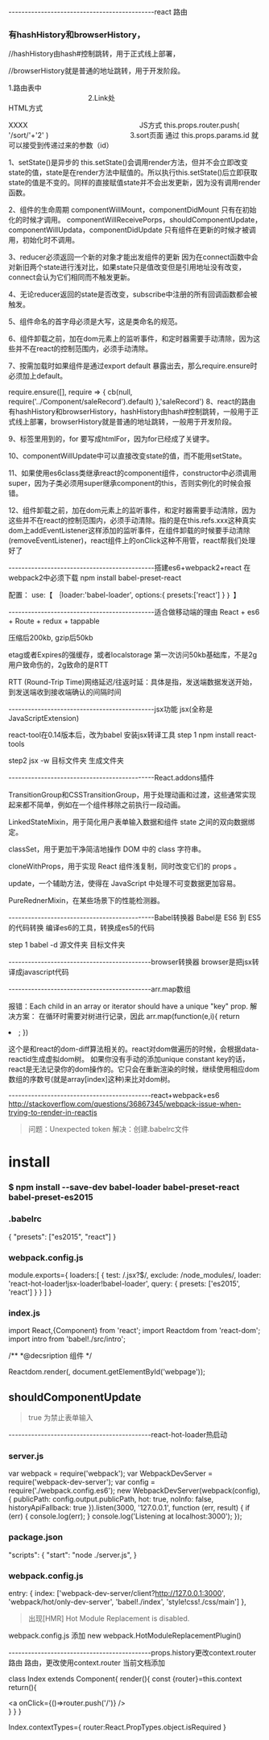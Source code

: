 
---------------------------------------------react 路由


### 有hashHistory和browserHistory，

//hashHistory由hash#控制跳转，用于正式线上部署，

//browserHistory就是普通的地址跳转，用于开发阶段。



1.路由表中      
<Route path=' /sort/:id '   component={Sort}></Route>
　　　　　　　　　　　
2.Link处        
HTML方式
<Link to={ ' /sort/ ' + ' 2 ' }  activeClassName='active'>XXXX</Link>          　　　　
　　　　　　　　　　　
JS方式
this.props.router.push(  '/sort/'+'2'  )
　　　　　　　　　　　
3.sort页面       
通过  this.props.params.id        
就可以接受到传递过来的参数（id）




1、setState()是异步的
this.setState()会调用render方法，但并不会立即改变state的值，state是在render方法中赋值的。所以执行this.setState()后立即获取state的值是不变的。同样的直接赋值state并不会出发更新，因为没有调用render函数。

2、组件的生命周期
componentWillMount，componentDidMount 只有在初始化的时候才调用。
componentWillReceivePorps，shouldComponentUpdate，componentWillUpdata，componentDidUpdate 只有组件在更新的时候才被调用，初始化时不调用。

3、reducer必须返回一个新的对象才能出发组件的更新
因为在connect函数中会对新旧两个state进行浅对比，如果state只是值改变但是引用地址没有改变，connect会认为它们相同而不触发更新。

4、无论reducer返回的state是否改变，subscribe中注册的所有回调函数都会被触发。

5、组件命名的首字母必须是大写，这是类命名的规范。

6、组件卸载之前，加在dom元素上的监听事件，和定时器需要手动清除，因为这些并不在react的控制范围内，必须手动清除。

7、按需加载时如果组件是通过export default 暴露出去，那么require.ensure时必须加上default。

require.ensure([], require => {
    cb(null, require('../Component/saleRecord').default)
},'saleRecord')
8、react的路由有hashHistory和browserHistory，hashHistory由hash#控制跳转，一般用于正式线上部署，browserHistory就是普通的地址跳转，一般用于开发阶段。

9、标签里用到的，for 要写成htmlFor，因为for已经成了关键字。

10、componentWillUpdate中可以直接改变state的值，而不能用setState。

11、如果使用es6class类继承react的component组件，constructor中必须调用super，因为子类必须用super继承component的this，否则实例化的时候会报错。

12、组件卸载之前，加在dom元素上的监听事件，和定时器需要手动清除，因为这些并不在react的控制范围内，必须手动清除。指的是在this.refs.xxx这种真实dom上addEventListener这样添加的监听事件，在组件卸载的时候要手动清除(removeEventListener)，react组件上的onClick这种不用管，react帮我们处理好了

---------------------------------------------搭建es6+webpack2+react
在webpack2中必须下载
npm install babel-preset-react

配置：
use:【
    ｛loader:'babel-loader',
    options:{
        presets:['react']
    }
    ｝
】



---------------------------------------------适合做移动端的理由
React + es6 + Route + redux + tappable

压缩后200kb,
gzip后50kb

etag或者Expires的强缓存，或者localstorage
第一次访问50kb基础库，不是2g用户致命伤的，2g致命的是RTT 

RTT (Round-Trip Time)网络延迟/往返时延：具体是指，发送端数据发送开始，到发送端收到接收端确认的间隔时间



---------------------------------------------jsx功能
jsx(全称是JavaScriptExtension)

react-tool在0.14版本后，改为babel
安装jsx转译工具
step 1
npm install react-tools

step2
jsx -w 目标文件夹 生成文件夹


---------------------------------------------React.addons插件

TransitionGroup和CSSTransitionGroup，用于处理动画和过渡，这些通常实现起来都不简单，例如在一个组件移除之前执行一段动画。

LinkedStateMixin，用于简化用户表单输入数据和组件 state 之间的双向数据绑定。

classSet，用于更加干净简洁地操作 DOM 中的 class 字符串。	

cloneWithProps，用于实现 React 组件浅复制，同时改变它们的 props 。

update，一个辅助方法，使得在 JavaScript 中处理不可变数据更加容易。

PureRednerMixin，在某些场景下的性能检测器。

---------------------------------------------Babel转换器 
Babel是 ES6 到 ES5 的代码转换
编译es6的工具，转换成es5的代码 

step 1
babel -d 源文件夹 目标文件夹

--------------------------------------------browser转换器
browser是把jsx转译成javascript代码



--------------------------------------------arr.map数组

报错：Each child in an array or iterator should have a unique "key" prop.
解决方案：
在循环时需要对树进行记录，因此
arr.map(function(e,i){
	return <li key={i} />;
})

这个是和react的dom-diff算法相关的。react对dom做遍历的时候，会根据data-reactid生成虚拟dom树。
如果你没有手动的添加unique constant key的话，react是无法记录你的dom操作的。它只会在重新渲染的时候，继续使用相应dom数组的序数号(就是array[index]这种)来比对dom树。

--------------------------------------------react+webpack+es6
http://stackoverflow.com/questions/36867345/webpack-issue-when-trying-to-render-in-reactjs
> 问题：Unexpected token
解决：创建.babelrc文件

# install
### $ npm install --save-dev babel-loader babel-preset-react babel-preset-es2015 


### .babelrc
{
  "presets": ["es2015", "react"]
}


### webpack.config.js
module.exports={
	loaders:[
		{
	        test: /\.jsx?$/,
	        exclude: /node_modules/,
	        loader: 'react-hot-loader!jsx-loader!babel-loader',
	        query: { presets: ['es2015', 'react'] }
	    }
	]
}



### index.js
import React,{Component} from 'react';
import Reactdom from 'react-dom';
import intro from 'babel!./src/intro';

/**
 *@decsription 组件
 */

Reactdom.render(<intro />, document.getElementById('webpage'));


## shouldComponentUpdate

> true 为禁止表单输入



--------------------------------------------react-hot-loader热启动
### server.js
var webpack = require('webpack');
var WebpackDevServer = require('webpack-dev-server');
var config = require('./webpack.config.es6');
new WebpackDevServer(webpack(config), {
    publicPath: config.output.publicPath,
    hot: true,
    noInfo: false,
    historyApiFallback: true
}).listen(3000, '127.0.0.1', function (err, result) {
    if (err) {
        console.log(err);
    }
    console.log('Listening at localhost:3000');
});

### package.json
"scripts": {
    "start": "node ./server.js",
    }

### webpack.config.js
entry: {
        index: ['webpack-dev-server/client?http://127.0.0.1:3000',
            'webpack/hot/only-dev-server', 'babel!./index', 'style!css!./css/main']
    },


> 出现[HMR] Hot Module Replacement is disabled.

webpack.config.js
添加
new webpack.HotModuleReplacementPlugin()


--------------------------------------------props.history更改context.router路由
路由，更改使用context.router
当前文档添加

class Index extends Component{
    render(){
    const {router}=this.context
    return(){
        <div>
        <a onClick={()=>router.push('/')} />
        </div>
    }
    }
}

Index.contextTypes={
    router:React.PropTypes.object.isRequired
}


